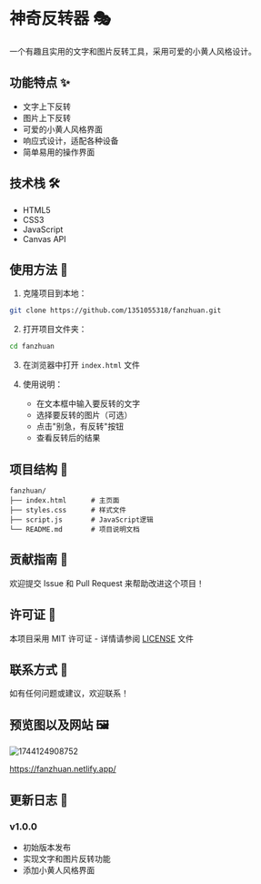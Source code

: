 # 神奇反转器 🎭

一个有趣且实用的文字和图片反转工具，采用可爱的小黄人风格设计。

## 功能特点 ✨

- 文字上下反转
- 图片上下反转
- 可爱的小黄人风格界面
- 响应式设计，适配各种设备
- 简单易用的操作界面

## 技术栈 🛠️

- HTML5
- CSS3
- JavaScript
- Canvas API

## 使用方法 📝

1. 克隆项目到本地：
```bash
git clone https://github.com/1351055318/fanzhuan.git
```

2. 打开项目文件夹：
```bash
cd fanzhuan
```

3. 在浏览器中打开 `index.html` 文件

4. 使用说明：
   - 在文本框中输入要反转的文字
   - 选择要反转的图片（可选）
   - 点击"别急，有反转"按钮
   - 查看反转后的结果

## 项目结构 📁

```
fanzhuan/
├── index.html      # 主页面
├── styles.css      # 样式文件
├── script.js       # JavaScript逻辑
└── README.md       # 项目说明文档
```

## 贡献指南 🤝

欢迎提交 Issue 和 Pull Request 来帮助改进这个项目！

## 许可证 📄

本项目采用 MIT 许可证 - 详情请参阅 [LICENSE](LICENSE) 文件

## 联系方式 📧

如有任何问题或建议，欢迎联系！

## 预览图以及网站 🖼️

![1744124908752](https://github.com/user-attachments/assets/a153cda3-2352-4afa-a709-68b6a5de2147)

https://fanzhuan.netlify.app/

## 更新日志 📅

### v1.0.0
- 初始版本发布
- 实现文字和图片反转功能
- 添加小黄人风格界面 
